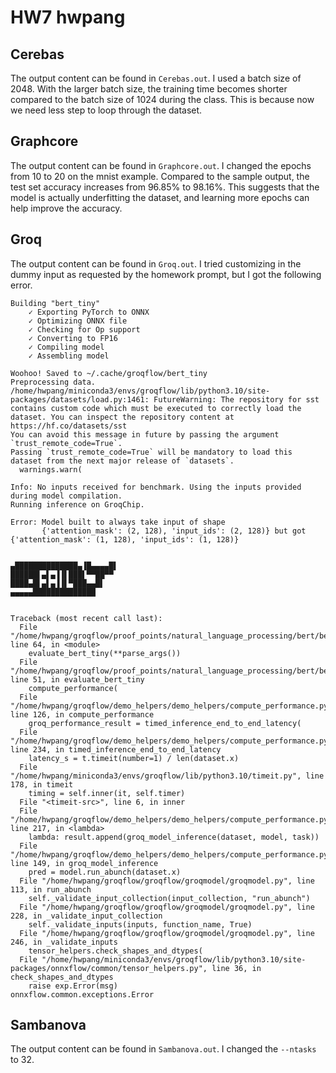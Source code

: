 # HW7 hwpang

## Cerebas

The output content can be found in `Cerebas.out`. I used a batch size of 2048. With the larger batch size, the training time becomes shorter compared to the batch size of 1024 during the class. This is because now we need less step to loop through the dataset.

## Graphcore

The output content can be found in `Graphcore.out`. I changed the epochs from 10 to 20 on the mnist example. Compared to the sample output, the test set accuracy increases from 96.85% to 98.16%. This suggests that the model is actually underfitting the dataset, and learning more epochs can help improve the accuracy.

## Groq

The output content can be found in `Groq.out`. I tried customizing in the dummy input as requested by the homework prompt, but I got the following error.

```
Building "bert_tiny"
    ✓ Exporting PyTorch to ONNX   
    ✓ Optimizing ONNX file   
    ✓ Checking for Op support   
    ✓ Converting to FP16   
    ✓ Compiling model   
    ✓ Assembling model   

Woohoo! Saved to ~/.cache/groqflow/bert_tiny
Preprocessing data.
/home/hwpang/miniconda3/envs/groqflow/lib/python3.10/site-packages/datasets/load.py:1461: FutureWarning: The repository for sst contains custom code which must be executed to correctly load the dataset. You can inspect the repository content at https://hf.co/datasets/sst
You can avoid this message in future by passing the argument `trust_remote_code=True`.
Passing `trust_remote_code=True` will be mandatory to load this dataset from the next major release of `datasets`.
  warnings.warn(

Info: No inputs received for benchmark. Using the inputs provided during model compilation.
Running inference on GroqChip.

Error: Model built to always take input of shape
       {'attention_mask': (2, 128), 'input_ids': (2, 128)} but got {'attention_mask': (1, 128), 'input_ids': (1, 128)}
       

▄██████████████▄▐█▄▄▄▄█▌
██████▌▄▌▄▐▐▌███▌▀▀██▀▀
████▄█▌▄▌▄▐▐▌▀███▄▄█▌
▄▄▄▄▄██████████████


Traceback (most recent call last):
  File "/home/hwpang/groqflow/proof_points/natural_language_processing/bert/bert_tiny.py", line 64, in <module>
    evaluate_bert_tiny(**parse_args())
  File "/home/hwpang/groqflow/proof_points/natural_language_processing/bert/bert_tiny.py", line 51, in evaluate_bert_tiny
    compute_performance(
  File "/home/hwpang/groqflow/demo_helpers/demo_helpers/compute_performance.py", line 126, in compute_performance
    groq_performance_result = timed_inference_end_to_end_latency(
  File "/home/hwpang/groqflow/demo_helpers/demo_helpers/compute_performance.py", line 234, in timed_inference_end_to_end_latency
    latency_s = t.timeit(number=1) / len(dataset.x)
  File "/home/hwpang/miniconda3/envs/groqflow/lib/python3.10/timeit.py", line 178, in timeit
    timing = self.inner(it, self.timer)
  File "<timeit-src>", line 6, in inner
  File "/home/hwpang/groqflow/demo_helpers/demo_helpers/compute_performance.py", line 217, in <lambda>
    lambda: result.append(groq_model_inference(dataset, model, task))
  File "/home/hwpang/groqflow/demo_helpers/demo_helpers/compute_performance.py", line 149, in groq_model_inference
    pred = model.run_abunch(dataset.x)
  File "/home/hwpang/groqflow/groqflow/groqmodel/groqmodel.py", line 113, in run_abunch
    self._validate_input_collection(input_collection, "run_abunch")
  File "/home/hwpang/groqflow/groqflow/groqmodel/groqmodel.py", line 228, in _validate_input_collection
    self._validate_inputs(inputs, function_name, True)
  File "/home/hwpang/groqflow/groqflow/groqmodel/groqmodel.py", line 246, in _validate_inputs
    tensor_helpers.check_shapes_and_dtypes(
  File "/home/hwpang/miniconda3/envs/groqflow/lib/python3.10/site-packages/onnxflow/common/tensor_helpers.py", line 36, in check_shapes_and_dtypes
    raise exp.Error(msg)
onnxflow.common.exceptions.Error

```

## Sambanova

The output content can be found in `Sambanova.out`. I changed the `--ntasks` to 32.